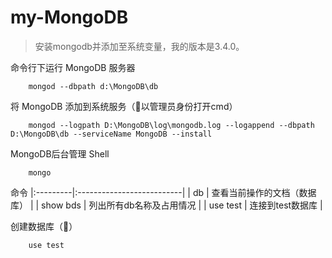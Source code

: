 # my-MongoDB

>安装mongodb并添加至系统变量，我的版本是3.4.0。

命令行下运行 MongoDB 服务器
```
    mongod --dbpath d:\MongoDB\db
```

将 MongoDB 添加到系统服务（:hibiscus:以管理员身份打开cmd）
```
    mongod --logpath D:\MongoDB\log\mongodb.log --logappend --dbpath D:\MongoDB\db --serviceName MongoDB --install
```

MongoDB后台管理 Shell
```
    mongo
```

命令
|:---------|:--------------------------|
| db       | 查看当前操作的文档（数据库） |
| show bds | 列出所有db名称及占用情况    |
| use test | 连接到test数据库           |

创建数据库（:hibiscus:）
```
    use test
```
